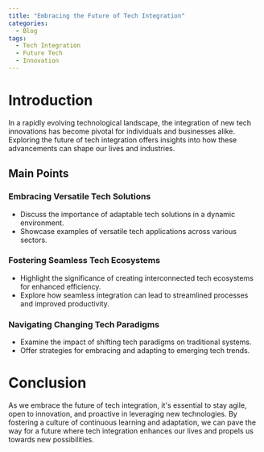 ```yaml
---
title: "Embracing the Future of Tech Integration"
categories:
  - Blog
tags:
  - Tech Integration
  - Future Tech
  - Innovation
---
```


# Introduction
In a rapidly evolving technological landscape, the integration of new tech innovations has become pivotal for individuals and businesses alike. Exploring the future of tech integration offers insights into how these advancements can shape our lives and industries.

## Main Points
### Embracing Versatile Tech Solutions
- Discuss the importance of adaptable tech solutions in a dynamic environment.
- Showcase examples of versatile tech applications across various sectors.

### Fostering Seamless Tech Ecosystems
- Highlight the significance of creating interconnected tech ecosystems for enhanced efficiency.
- Explore how seamless integration can lead to streamlined processes and improved productivity.

### Navigating Changing Tech Paradigms
- Examine the impact of shifting tech paradigms on traditional systems.
- Offer strategies for embracing and adapting to emerging tech trends.

# Conclusion
As we embrace the future of tech integration, it's essential to stay agile, open to innovation, and proactive in leveraging new technologies. By fostering a culture of continuous learning and adaptation, we can pave the way for a future where tech integration enhances our lives and propels us towards new possibilities.